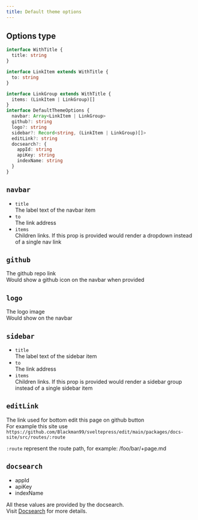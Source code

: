 ```yaml
---
title: Default theme options
---
```


## Options type

```ts
interface WithTitle {
  title: string
}

interface LinkItem extends WithTitle {
  to: string
}

interface LinkGroup extends WithTitle {
  items: (LinkItem | LinkGroup)[]
}
interface DefaultThemeOptions {
  navbar: Array<LinkItem | LinkGroup>
  github?: string
  logo?: string
  sidebar?: Record<string, (LinkItem | LinkGroup)[]>
  editLink?: string
  docsearch?: {
    appId: string
    apiKey: string
    indexName: string
  }
}
```

## `navbar`

* `title`  
  The label text of the navbar item
* `to`  
  The link address
* `items`  
  Children links. If this prop is provided would render a dropdown instead of a single nav link

## `github`
The github repo link  
Would show a github icon on the navbar when provided

## `logo`

The logo image  
Would show on the navbar 

## `sidebar`

* `title`  
  The label text of the sidebar item
* `to`  
  The link address
* `items`  
  Children links. If this prop is provided would render a sidebar group instead of a single sidebar item

## `editLink`

The link used for bottom edit this page on github button  
For example this site use `https://github.com/Blackman99/sveltepress/edit/main/packages/docs-site/src/routes/:route`

`:route` represent the route path, for example: /foo/bar/+page.md

## `docsearch`

* appId
* apiKey
* indexName

All these values are provided by the docsearch.  
Visit [Docsearch](https://docsearch.algolia.com/) for more details.

